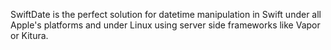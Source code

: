 SwiftDate is the perfect solution for datetime manipulation in Swift under all Apple's platforms and under Linux using server side frameworks like Vapor or Kitura.
